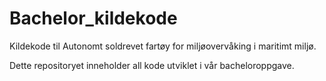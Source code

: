 # Bachelor_kildekode
Kildekode til Autonomt soldrevet fartøy for miljøovervåking i maritimt miljø.

Dette repositoryet inneholder all kode utviklet i vår bacheloroppgave.
